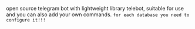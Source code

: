 open source telegram bot with lightweight library telebot, suitable for use and you can also add your own commands.
```for each database you need to configure it!!!```
